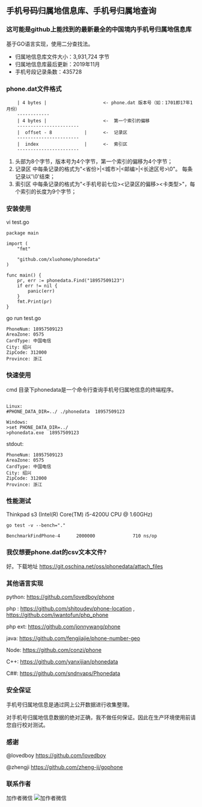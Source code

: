 手机号码归属地信息库、手机号归属地查询
----------------------------

### 这可能是github上能找到的最新最全的中国境内手机号归属地信息库
基于GO语言实现，使用二分查找法。

 - 归属地信息库文件大小：3,931,724 字节
 - 归属地信息库最后更新：2019年11月
 - 手机号段记录条数：435728

### phone.dat文件格式

        | 4 bytes |                     <- phone.dat 版本号（如：1701即17年1月份）
        ------------
        | 4 bytes |                     <-  第一个索引的偏移
        -----------------------
        |  offset - 8            |      <-  记录区
        -----------------------
        |  index                 |      <-  索引区
        -----------------------

1. 头部为8个字节，版本号为4个字节，第一个索引的偏移为4个字节；
2. 记录区 中每条记录的格式为"<省份>|<城市>|<邮编>|<长途区号>\0"。 每条记录以'\0'结束；
3. 索引区 中每条记录的格式为"<手机号前七位><记录区的偏移><卡类型>"，每个索引的长度为9个字节；

### 安装使用

 vi test.go

```
package main

import (
	"fmt"

	"github.com/xluohome/phonedata"
)

func main() {
	pr, err := phonedata.Find("18957509123")
	if err != nil {
		panic(err)
	}
	fmt.Print(pr)
}

````
go run test.go

```
PhoneNum: 18957509123
AreaZone: 0575
CardType: 中国电信
City: 绍兴
ZipCode: 312000
Province: 浙江
```

### 快速使用

cmd 目录下phonedata是一个命令行查询手机号归属地信息的终端程序。
```

Linux:
#PHONE_DATA_DIR=../ ./phonedata  18957509123

Windows:
>set PHONE_DATA_DIR=../
>phonedata.exe  18957509123
```
stdout:
```
PhoneNum: 18957509123
AreaZone: 0575
CardType: 中国电信
City: 绍兴
ZipCode: 312000
Province: 浙江
```

### 性能测试
Thinkpad s3 (Intel(R) Core(TM) i5-4200U CPU @ 1.60GHz)

```
go test -v --bench="."

BenchmarkFindPhone-4      2000000              710 ns/op

```

### 我仅想要phone.dat的csv文本文件?

好。下载地址
https://git.oschina.net/oss/phonedata/attach_files


### 其他语言实现

python: https://github.com/lovedboy/phone

php :  https://github.com/shitoudev/phone-location , https://github.com/iwantofun/php_phone

php ext: https://github.com/jonnywang/phone

java: https://github.com/fengjiajie/phone-number-geo

Node: https://github.com/conzi/phone

C++: https://github.com/yanxijian/phonedata

C##: https://github.com/sndnvaps/Phonedata

### 安全保证

手机号归属地信息是通过网上公开数据进行收集整理。

对手机号归属地信息数据的绝对正确，我不做任何保证。因此在生产环境使用前请您自行校对测试。

### 感谢
@lovedboy https://github.com/lovedboy

@zhengji  https://github.com/zheng-ji/gophone

### 联系作者

加作者微信
![加作者微信](https://github.com/xluohome/phonedata/blob/master/wx.jpg)
